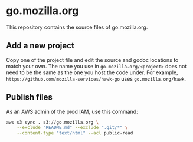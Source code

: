 # go.mozilla.org

This repository contains the source files of go.mozilla.org.

## Add a new project

Copy one of the project file and edit the source and godoc locations to match
your own. The name you use in `go.mozilla.org/<project>` does not need to be the
same as the one you host the code under. For example,
`https://github.com/mozilla-services/hawk-go` uses `go.mozilla.org/hawk`.

## Publish files

As an AWS admin of the prod IAM, use this command:

```bash
aws s3 sync . s3://go.mozilla.org \
    --exclude "README.md" --exclude ".git/*" \
    --content-type "text/html" --acl public-read
```
